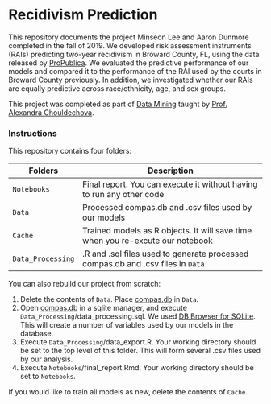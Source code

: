 # Recidivism Prediction

This repository documents the project Minseon Lee and Aaron Dunmore completed in the fall of 2019. We developed risk assessment instruments (RAIs) predicting two-year recidivism in Broward County, FL, using the data released by [ProPublica](https://github.com/propublica/compas-analysis). We evaluated the predictive performance of our models and compared it to the performance of the RAI used by the courts in Broward County previously. In addition, we investigated whether our RAIs are equally predictive across race/ethnicity, age, and sex groups. 

This project was completed as part of [Data Mining](https://www.andrew.cmu.edu/user/achoulde/95791/index.html) taught by [Prof. Alexandra Chouldechova](https://www.andrew.cmu.edu/user/achoulde/).


### Instructions

This repository contains four folders:

Folders | Description
-- | ------
`Notebooks` | Final report. You can execute it without having to run any other code
`Data` | Processed compas.db and .csv files used by our models 
`Cache` | Trained models as R objects. It will save time when you re-excute our notebook
`Data_Processing` | .R and .sql files used to generate processed compas.db and .csv files in `Data` 

You can also rebuild our project from scratch:

1. Delete the contents of `Data`. Place [compas.db](https://github.com/propublica/compas-analysis/blob/master/compas.db) in `Data`.
2. Open [compas.db](https://github.com/propublica/compas-analysis/blob/master/compas.db) in a sqlite manager, and execute `Data_Processing`/data_processing.sql. We used [DB Browser for SQLite](https://sqlitebrowser.org/). This will create a number of variables used by our models in the database.
3. Execute `Data_Processing`/data_export.R. Your working directory should be set to the 
   top level of this folder. This will form several .csv files used by our analysis.
4. Execute `Notebooks`/final_report.Rmd. Your working directory should be set to `Notebooks`.
   
If you would like to train all models as new, delete the contents of `Cache`. 












